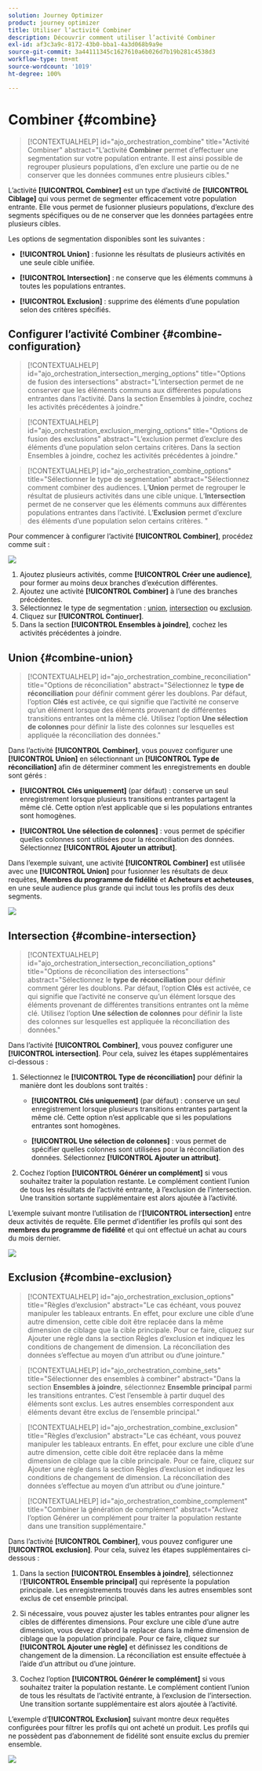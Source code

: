 ```yaml
---
solution: Journey Optimizer
product: journey optimizer
title: Utiliser l’activité Combiner
description: Découvrir comment utiliser l’activité Combiner
exl-id: af3c3a9c-8172-43b0-bba1-4a3d068b9a9e
source-git-commit: 3a44111345c1627610a6b026d7b19b281c4538d3
workflow-type: tm+mt
source-wordcount: '1019'
ht-degree: 100%

---
```



# Combiner {#combine}

>[!CONTEXTUALHELP]
>id="ajo_orchestration_combine"
>title="Activité Combiner"
>abstract="L’activité **Combiner** permet d’effectuer une segmentation sur votre population entrante. Il est ainsi possible de regrouper plusieurs populations, d’en exclure une partie ou de ne conserver que les données communes entre plusieurs cibles."

L’activité **[!UICONTROL Combiner]** est un type d’activité de **[!UICONTROL Ciblage]** qui vous permet de segmenter efficacement votre population entrante. Elle vous permet de fusionner plusieurs populations, d’exclure des segments spécifiques ou de ne conserver que les données partagées entre plusieurs cibles.

Les options de segmentation disponibles sont les suivantes :

* **[!UICONTROL Union]** : fusionne les résultats de plusieurs activités en une seule cible unifiée.

* **[!UICONTROL Intersection]** : ne conserve que les éléments communs à toutes les populations entrantes.

* **[!UICONTROL Exclusion]** : supprime des éléments d’une population selon des critères spécifiés.

## Configurer l’activité Combiner {#combine-configuration}

>[!CONTEXTUALHELP]
>id="ajo_orchestration_intersection_merging_options"
>title="Options de fusion des intersections"
>abstract="L’intersection permet de ne conserver que les éléments communs aux différentes populations entrantes dans l’activité. Dans la section Ensembles à joindre, cochez les activités précédentes à joindre."

>[!CONTEXTUALHELP]
>id="ajo_orchestration_exclusion_merging_options"
>title="Options de fusion des exclusions"
>abstract="L’exclusion permet d’exclure des éléments d’une population selon certains critères. Dans la section Ensembles à joindre, cochez les activités précédentes à joindre."

>[!CONTEXTUALHELP]
>id="ajo_orchestration_combine_options"
>title="Sélectionner le type de segmentation"
>abstract="Sélectionnez comment combiner des audiences. L’**Union** permet de regrouper le résultat de plusieurs activités dans une cible unique. L’**Intersection** permet de ne conserver que les éléments communs aux différentes populations entrantes dans l’activité. L’**Exclusion** permet d’exclure des éléments d’une population selon certains critères. "

Pour commencer à configurer l’activité **[!UICONTROL Combiner]**, procédez comme suit :

![](../assets/orchestrated-union.png)

1. Ajoutez plusieurs activités, comme **[!UICONTROL Créer une audience]**, pour former au moins deux branches d’exécution différentes.
1. Ajoutez une activité **[!UICONTROL Combiner]** à l’une des branches précédentes.
1. Sélectionnez le type de segmentation : [union](#union), [intersection](#intersection) ou [exclusion](#exclusion).
1. Cliquez sur **[!UICONTROL Continuer]**.
1. Dans la section **[!UICONTROL Ensembles à joindre]**, cochez les activités précédentes à joindre.

## Union {#combine-union}

>[!CONTEXTUALHELP]
>id="ajo_orchestration_combine_reconciliation"
>title="Options de réconciliation"
>abstract="Sélectionnez le **type de réconciliation** pour définir comment gérer les doublons. Par défaut, l’option **Clés** est activée, ce qui signifie que l’activité ne conserve qu’un élément lorsque des éléments provenant de différentes transitions entrantes ont la même clé. Utilisez l’option **Une sélection de colonnes** pour définir la liste des colonnes sur lesquelles est appliquée la réconciliation des données."

Dans l’activité **[!UICONTROL Combiner]**, vous pouvez configurer une **[!UICONTROL Union]** en sélectionnant un **[!UICONTROL Type de réconciliation]** afin de déterminer comment les enregistrements en double sont gérés :

* **[!UICONTROL Clés uniquement]** (par défaut) : conserve un seul enregistrement lorsque plusieurs transitions entrantes partagent la même clé. Cette option n’est applicable que si les populations entrantes sont homogènes.

* **[!UICONTROL Une sélection de colonnes]** : vous permet de spécifier quelles colonnes sont utilisées pour la réconciliation des données. Sélectionnez **[!UICONTROL Ajouter un attribut]**.

Dans l’exemple suivant, une activité **[!UICONTROL Combiner]** est utilisée avec une **[!UICONTROL Union]** pour fusionner les résultats de deux requêtes, **Membres du programme de fidélité** et **Acheteurs et acheteuses**, en une seule audience plus grande qui inclut tous les profils des deux segments.

![](../assets/orchestrated-union-example.png)

## Intersection {#combine-intersection}

>[!CONTEXTUALHELP]
>id="ajo_orchestration_intersection_reconciliation_options"
>title="Options de réconciliation des intersections"
>abstract="Sélectionnez le **type de réconciliation** pour définir comment gérer les doublons. Par défaut, l’option **Clés** est activée, ce qui signifie que l’activité ne conserve qu’un élément lorsque des éléments provenant de différentes transitions entrantes ont la même clé. Utilisez l’option **Une sélection de colonnes** pour définir la liste des colonnes sur lesquelles est appliquée la réconciliation des données."

Dans l’activité **[!UICONTROL Combiner]**, vous pouvez configurer une **[!UICONTROL intersection]**. Pour cela, suivez les étapes supplémentaires ci-dessous :

1. Sélectionnez le **[!UICONTROL Type de réconciliation]** pour définir la manière dont les doublons sont traités :

   * **[!UICONTROL Clés uniquement]** (par défaut) : conserve un seul enregistrement lorsque plusieurs transitions entrantes partagent la même clé. Cette option n’est applicable que si les populations entrantes sont homogènes.

   * **[!UICONTROL Une sélection de colonnes]** : vous permet de spécifier quelles colonnes sont utilisées pour la réconciliation des données. Sélectionnez **[!UICONTROL Ajouter un attribut]**.

1. Cochez l’option **[!UICONTROL Générer un complément]** si vous souhaitez traiter la population restante. Le complément contient l’union de tous les résultats de l’activité entrante, à l’exclusion de l’intersection. Une transition sortante supplémentaire est alors ajoutée à l’activité.

L’exemple suivant montre l’utilisation de l’**[!UICONTROL intersection]** entre deux activités de requête. Elle permet d’identifier les profils qui sont des **membres du programme de fidélité** et qui ont effectué un achat au cours du mois dernier.

![](../assets/orchestrated-intersection-example.png)


## Exclusion {#combine-exclusion}

>[!CONTEXTUALHELP]
>id="ajo_orchestration_exclusion_options"
>title="Règles d’exclusion"
>abstract="Le cas échéant, vous pouvez manipuler les tableaux entrants. En effet, pour exclure une cible d’une autre dimension, cette cible doit être replacée dans la même dimension de ciblage que la cible principale. Pour ce faire, cliquez sur Ajouter une règle dans la section Règles d’exclusion et indiquez les conditions de changement de dimension. La réconciliation des données s’effectue au moyen d’un attribut ou d’une jointure."

>[!CONTEXTUALHELP]
>id="ajo_orchestration_combine_sets"
>title="Sélectionner des ensembles à combiner"
>abstract="Dans la section **Ensembles à joindre**, sélectionnez **Ensemble principal** parmi les transitions entrantes. C’est l’ensemble à partir duquel des éléments sont exclus. Les autres ensembles correspondent aux éléments devant être exclus de l’ensemble principal."

>[!CONTEXTUALHELP]
>id="ajo_orchestration_combine_exclusion"
>title="Règles d’exclusion"
>abstract="Le cas échéant, vous pouvez manipuler les tableaux entrants. En effet, pour exclure une cible d’une autre dimension, cette cible doit être replacée dans la même dimension de ciblage que la cible principale. Pour ce faire, cliquez sur Ajouter une règle dans la section Règles d’exclusion et indiquez les conditions de changement de dimension. La réconciliation des données s’effectue au moyen d’un attribut ou d’une jointure."

>[!CONTEXTUALHELP]
>id="ajo_orchestration_combine_complement"
>title="Combiner la génération de complément"
>abstract="Activez l’option Générer un complément pour traiter la population restante dans une transition supplémentaire."

Dans l’activité **[!UICONTROL Combiner]**, vous pouvez configurer une **[!UICONTROL exclusion]**. Pour cela, suivez les étapes supplémentaires ci-dessous :

1. Dans la section **[!UICONTROL Ensembles à joindre]**, sélectionnez l’**[!UICONTROL Ensemble principal]** qui représente la population principale. Les enregistrements trouvés dans les autres ensembles sont exclus de cet ensemble principal.

1. Si nécessaire, vous pouvez ajuster les tables entrantes pour aligner les cibles de différentes dimensions. Pour exclure une cible d’une autre dimension, vous devez d’abord la replacer dans la même dimension de ciblage que la population principale. Pour ce faire, cliquez sur **[!UICONTROL Ajouter une règle]** et définissez les conditions de changement de la dimension. La réconciliation est ensuite effectuée à l’aide d’un attribut ou d’une jointure.

1. Cochez l’option **[!UICONTROL Générer le complément]** si vous souhaitez traiter la population restante. Le complément contient l’union de tous les résultats de l’activité entrante, à l’exclusion de l’intersection. Une transition sortante supplémentaire est alors ajoutée à l’activité.

L’exemple d’**[!UICONTROL Exclusion]** suivant montre deux requêtes configurées pour filtrer les profils qui ont acheté un produit. Les profils qui ne possèdent pas d’abonnement de fidélité sont ensuite exclus du premier ensemble.

![](../assets/orchestrated-exclusion-example.png)


